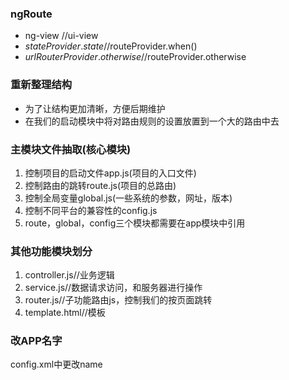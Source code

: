### ngRoute
- ng-view       //ui-view
- $stateProvider.state      //$routeProvider.when()
- $urlRouterProvider.otherwise      //$routeProvider.otherwise

### 重新整理结构
- 为了让结构更加清晰，方便后期维护
- 在我们的启动模块中将对路由规则的设置放置到一个大的路由中去

### 主模块文件抽取(核心模块)
1. 控制项目的启动文件app.js(项目的入口文件)
2. 控制路由的跳转route.js(项目的总路由)
3. 控制全局变量global.js(一些系统的参数，网址，版本)
4. 控制不同平台的兼容性的config.js
5. route，global，config三个模块都需要在app模块中引用

### 其他功能模块划分
1. controller.js//业务逻辑
2. service.js//数据请求访问，和服务器进行操作
3. router.js//子功能路由js，控制我们的按页面跳转
4. template.html//模板

### 改APP名字
config.xml中更改name
